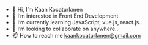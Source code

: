 - 👋 Hi, I’m Kaan Kocaturkmen
- 👀 I’m interested in Front End Development
- 🌱 I’m currently learning JavaScript, vue.js, react.js..
- 💞️ I’m looking to collaborate on anywhere..
- 📫 How to reach me kaankocaturkmen@gmail.com

<!---
Overdrivencat/Overdrivencat is a ✨ special ✨ repository because its `README.md` (this file) appears on your GitHub profile.
You can click the Preview link to take a look at your changes.
--->
